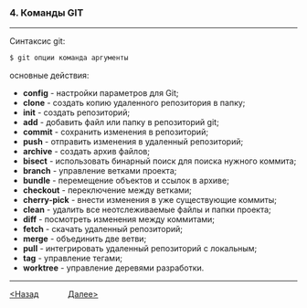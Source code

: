 ###  4. Команды GIT

---

Синтаксис git:
~~~bash =
$ git опции команда аргументы
~~~
 основные действия:

+ __config__ - настройки параметров для Git;
+ __clone__ - создать копию удаленного репозитория в папку;
+ __init__ - создать репозиторий;
+ __add__ - добавить файл или папку в репозиторий git;
+ __commit__ - сохранить изменения в репозиторий;
+ __push__ - отправить изменения в удаленный репозиторий;
+ __archive__ - создать архив файлов;
+ __bisect__ - использовать бинарный поиск для поиска нужного коммита;
+ __branch__ - управление ветками проекта;
+ __bundle__ - перемещение объектов и ссылок в архиве;
+ __checkout__ - переключение между ветками;
+ __cherry-pick__ - внести изменения в уже существующие коммиты;
+ __clean__ - удалить все неотслеживаемые файлы и папки проекта;
+ __diff__ - посмотреть изменения между коммитами;
+ __fetch__ - скачать удаленный репозиторий;
+ __merge__ - объединить две ветви;
+ __pull__ - интегрировать удаленный репозиторий с локальным;
+ __tag__ - управление тегами;
+ __worktree__ - управление деревями разработки.

---

[<Назад](./3.md) &nbsp; &nbsp; &nbsp; &nbsp; &nbsp; &nbsp; [Далее>](./5.md)
